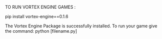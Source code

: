 TO RUN VORTEX ENGINE GAMES :

  pip install vortex-engine==0.1.6

The Vortex Engine Package is successfully installed.
To run your game give the command:
  python [filename.py]
